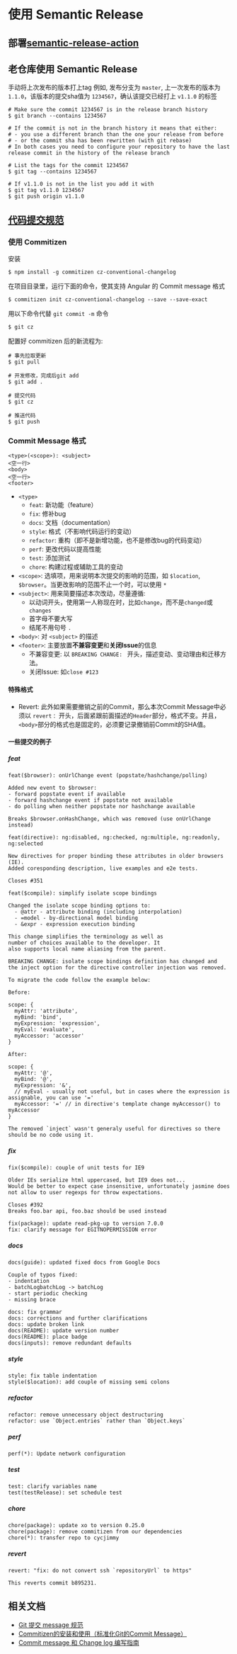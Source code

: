 # 使用 Semantic Release
## 部署[semantic-release-action](https://github.com/cycjimmy/semantic-release-action)

## 老仓库使用 Semantic Release
手动将上次发布的版本打上tag
例如, 发布分支为 `master`, 上一次发布的版本为 `1.1.0`，该版本的提交sha值为 `1234567`，确认该提交已经打上 `v1.1.0` 的标签
```shell
# Make sure the commit 1234567 is in the release branch history
$ git branch --contains 1234567

# If the commit is not in the branch history it means that either:
# - you use a different branch than the one your release from before
# - or the commit sha has been rewritten (with git rebase)
# In both cases you need to configure your repository to have the last release commit in the history of the release branch

# List the tags for the commit 1234567
$ git tag --contains 1234567

# If v1.1.0 is not in the list you add it with
$ git tag v1.1.0 1234567
$ git push origin v1.1.0
```

## [代码提交规范](https://github.com/angular/angular.js/blob/master/DEVELOPERS.md#-git-commit-guidelines)
### 使用 Commitizen
安装
```shell
$ npm install -g commitizen cz-conventional-changelog
```

在项目目录里，运行下面的命令，使其支持 Angular 的 Commit message 格式
```shell
$ commitizen init cz-conventional-changelog --save --save-exact
```

用以下命令代替 `git commit -m` 命令
```shell
$ git cz
```

配置好 commitizen 后的新流程为:
```shell
# 事先拉取更新
$ git pull

# 开发修改，完成后git add
$ git add .

# 提交代码
$ git cz

# 推送代码
$ git push
```

### Commit Message 格式
```text
<type>(<scope>): <subject>
<空一行>
<body>
<空一行>
<footer>
```
* `<type>`
  * `feat`: 新功能（feature）
  * `fix`: 修补bug
  * `docs`: 文档（documentation）
  * `style`: 格式（不影响代码运行的变动）
  * `refactor`: 重构（即不是新增功能，也不是修改bug的代码变动）
  * `perf`: 更改代码以提高性能
  * `test`: 添加测试
  * `chore`: 构建过程或辅助工具的变动
* `<scope>`: 选填项，用来说明本次提交的影响的范围，如 `$location`, `$browser`。当更改影响的范围不止一个时，可以使用 `*`
* `<subject>`: 用来简要描述本次改动，尽量遵循:
  * 以动词开头，使用第一人称现在时，比如`change`，而不是`changed`或`changes`
  * 首字母不要大写
  * 结尾不用句号 `.`
* `<body>`: 对 `<subject>` 的描述
* `<footer>`: 主要放置**不兼容变更**和**关闭Issue**的信息
  * 不兼容变更: 以 `BREAKING CHANGE: ` 开头，描述变动、变动理由和迁移方法。
  * 关闭Issue: 如`close #123`

#### 特殊格式
* Revert: 此外如果需要撤销之前的Commit，那么本次Commit Message中必须以 `revert：` 开头，后面紧跟前面描述的`Header`部分，格式不变。并且，`<body>`部分的格式也是固定的，必须要记录撤销前Commit的SHA值。

#### 一些提交的例子
##### feat
```text
feat($browser): onUrlChange event (popstate/hashchange/polling)

Added new event to $browser:
- forward popstate event if available
- forward hashchange event if popstate not available
- do polling when neither popstate nor hashchange available

Breaks $browser.onHashChange, which was removed (use onUrlChange instead)
```
```text
feat(directive): ng:disabled, ng:checked, ng:multiple, ng:readonly, ng:selected

New directives for proper binding these attributes in older browsers (IE).
Added coresponding description, live examples and e2e tests.

Closes #351
```
```text
feat($compile): simplify isolate scope bindings

Changed the isolate scope binding options to:
  - @attr - attribute binding (including interpolation)
  - =model - by-directional model binding
  - &expr - expression execution binding

This change simplifies the terminology as well as
number of choices available to the developer. It
also supports local name aliasing from the parent.

BREAKING CHANGE: isolate scope bindings definition has changed and
the inject option for the directive controller injection was removed.

To migrate the code follow the example below:

Before:

scope: {
  myAttr: 'attribute',
  myBind: 'bind',
  myExpression: 'expression',
  myEval: 'evaluate',
  myAccessor: 'accessor'
}

After:

scope: {
  myAttr: '@',
  myBind: '@',
  myExpression: '&',
  // myEval - usually not useful, but in cases where the expression is assignable, you can use '='
  myAccessor: '=' // in directive's template change myAccessor() to myAccessor
}

The removed `inject` wasn't generaly useful for directives so there should be no code using it.
```

##### fix
```text
fix($compile): couple of unit tests for IE9

Older IEs serialize html uppercased, but IE9 does not...
Would be better to expect case insensitive, unfortunately jasmine does
not allow to user regexps for throw expectations.

Closes #392
Breaks foo.bar api, foo.baz should be used instead
```
```text
fix(package): update read-pkg-up to version 7.0.0
fix: clarify message for EGITNOPERMISSION error
```

##### docs
```text
docs(guide): updated fixed docs from Google Docs

Couple of typos fixed:
- indentation
- batchLogbatchLog -> batchLog
- start periodic checking
- missing brace
```
```text
docs: fix grammar
docs: corrections and further clarifications 
docs: update broken link
docs(README): update version number
docs(README): place badge
docs(inputs): remove redundant defaults
```

##### style
```text
style: fix table indentation
style($location): add couple of missing semi colons
```

##### refactor
```text
refactor: remove unnecessary object destructuring
refactor: use `Object.entries` rather than `Object.keys`
```

##### perf
```text
perf(*): Update network configuration
```

##### test
```text
test: clarify variables name
test(testRelease): set schedule test
```

##### chore
```text
chore(package): update xo to version 0.25.0
chore(package): remove commitizen from our dependencies
chore(*): transfer repo to cycjimmy
```

##### revert
```text
revert: "fix: do not convert ssh `repositoryUrl` to https"

This reverts commit b895231.
```

## 相关文档
* [Git 提交 message 规范](https://zyf.im/2019/06/04/git-commit-message-style-guide/)
* [Commitizen的安装和使用（标准化Git的Commit Message）](https://www.jianshu.com/p/d264f88d13a4)
* [Commit message 和 Change log 编写指南](http://www.ruanyifeng.com/blog/2016/01/commit_message_change_log.html)
